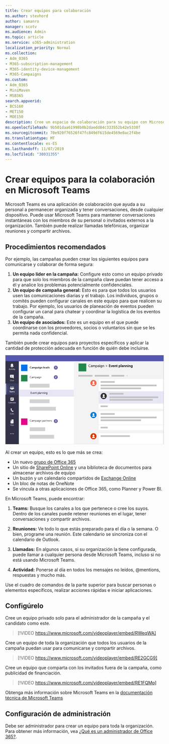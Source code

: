 ```yaml
---
title: Crear equipos para colaboración
ms.author: stevhord
author: samanro
manager: scotv
ms.audience: Admin
ms.topic: article
ms.service: o365-administration
localization_priority: Normal
ms.collection:
- Adm_O365
- M365-subscription-management
- M365-identity-device-management
- M365-Campaigns
ms.custom:
- Adm_O365
- MiniMaven
- MSB365
search.appverid:
- BCS160
- MET150
- MOE150
description: Cree un espacio de colaboración para su equipo con Microsoft Teams.
ms.openlocfilehash: 9b501daa61998b0b2daedd84c333552b42e5338f
ms.sourcegitcommit: 70e920f76526f47fc849df615de4569e0ac2f4be
ms.translationtype: MT
ms.contentlocale: es-ES
ms.lasthandoff: 11/07/2019
ms.locfileid: "38031355"
---
```

# <a name="create-teams-for-collaboration-in-microsoft-teams"></a>Crear equipos para la colaboración en Microsoft Teams

Microsoft Teams es una aplicación de colaboración que ayuda a su personal a permanecer organizada y tener conversaciones, desde cualquier dispositivo. Puede usar Microsoft Teams para mantener conversaciones instantáneas con los miembros de su personal o invitados externos a la organización. También puede realizar llamadas telefónicas, organizar reuniones y compartir archivos.

## <a name="best-practices"></a>Procedimientos recomendados

Por ejemplo, las campañas pueden crear los siguientes equipos para comunicarse y colaborar de forma segura:

1. **Un equipo líder en la campaña:** Configure esto como un equipo privado para que solo los miembros de la campaña clave puedan tener acceso a él y analice los problemas potencialmente confidenciales.
2. **Un equipo de campaña general:** Esto es para que todos los usuarios usen las comunicaciones diarias y el trabajo. Los individuos, grupos o comités pueden configurar canales en este equipo para que realicen su trabajo. Por ejemplo, los usuarios de planeación de eventos pueden configurar un canal para chatear y coordinar la logística de los eventos de la campaña.
3. **Un equipo de asociados:** Este es un equipo en el que puede coordinarse con los proveedores, socios o voluntarios sin que se les permita nada confidencial.

También puede crear equipos para proyectos específicos y aplicar la cantidad de protección adecuada en función de quién debe incluirse. 

![Diagrama de una ventana de Microsoft Teams con tres equipos distintos para permitir la colaboración y comunicación segura](media/m365-democracy-teams-collab.png)

Al crear un equipo, esto es lo que más se crea:

- Un nuevo [grupo de Office 365](https://docs.microsoft.com/MicrosoftTeams/office-365-groups)
- Un sitio de [SharePoint Online](https://docs.microsoft.com/MicrosoftTeams/sharepoint-onedrive-interact) y una biblioteca de documentos para almacenar archivos de equipo
- Un buzón y un calendario compartidos de [Exchange Online](https://docs.microsoft.com/MicrosoftTeams/exchange-teams-interact)
- Un bloc de notas de OneNote
- Se vincula a otras aplicaciones de Office 365, como Planner y Power BI.

En Microsoft Teams, puede encontrar:
1. **Teams:** Busque los canales a los que pertenece o cree los suyos. Dentro de los canales puede retener reuniones en el lugar, tener conversaciones y compartir archivos.

2. **Reuniones:** Ve todo lo que estás preparado para el día o la semana. O bien, programe una reunión. Este calendario se sincroniza con el calendario de Outlook.
 
3. **Llamadas:** En algunos casos, si su organización la tiene configurada, puede llamar a cualquier persona desde Microsoft Teams, incluso si no está usando Microsoft Teams.

4. **Actividad:** Ponerse al día en todos los mensajes no leídos, @mentions, respuestas y mucho más. 

Use el cuadro de comandos de la parte superior para buscar personas o elementos específicos, realizar acciones rápidas e iniciar aplicaciones.


## <a name="set-it-up"></a>Configúrelo


Cree un equipo privado solo para el administrador de la campaña y el candidato como este. 

> [!VIDEO https://www.microsoft.com/videoplayer/embed/RWeqWA]

Cree un equipo de toda la organización que todos los usuarios de la campaña puedan usar para comunicarse y compartir archivos.

> [!VIDEO https://www.microsoft.com/videoplayer/embed/RE2GCG9]

Cree un equipo que comparta con los invitados fuera de la campaña, como publicidad de financiación.

> [!VIDEO https://www.microsoft.com/videoplayer/embed/RE1FQMp]

Obtenga más información sobre Microsoft Teams en la [documentación técnica de Microsoft Teams](https://docs.microsoft.com/microsoftteams/microsoft-teams)

## <a name="admin-settings"></a>Configuración de administración

Debe ser administrador para crear un equipo para toda la organización. Para obtener más información, vea [¿Qué es un administrador de Office 365?](https://support.office.com/article/what-is-an-admin-e123627e-4892-4461-b9aa-1b6d57a5cfa4?ui=en-US&rs=en-US&ad=US).
  